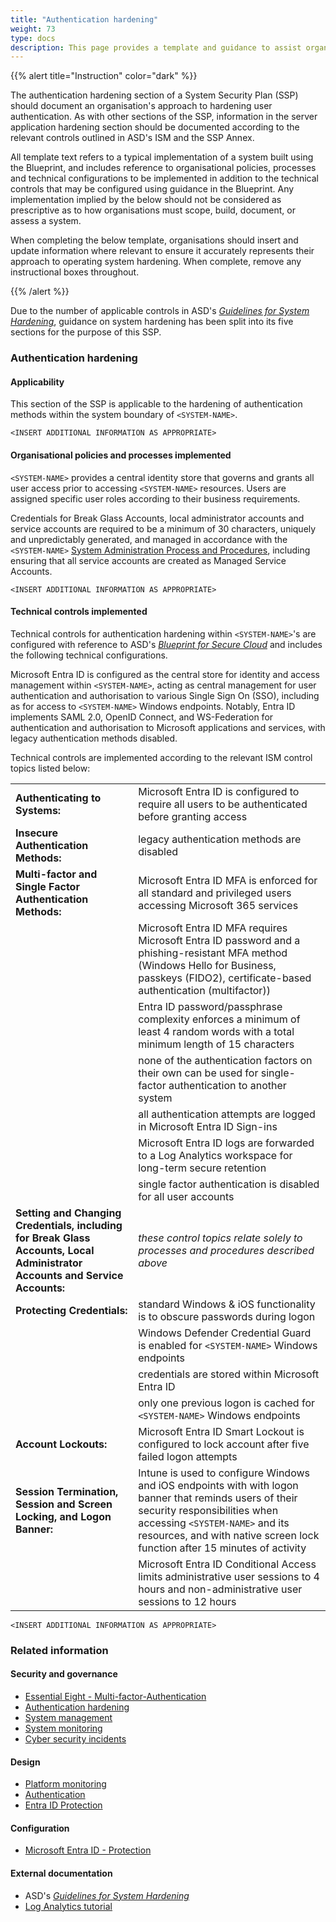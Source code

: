 ```yaml
---
title: "Authentication hardening"
weight: 73
type: docs
description: This page provides a template and guidance to assist organisations in documenting their approach to authentication hardening associated with their system(s) built on ASD's Blueprint for Secure Cloud.
---
```


{{% alert title="Instruction" color="dark" %}}

The authentication hardening section of a System Security Plan (SSP) should document an organisation's approach to hardening user authentication. As with other sections of the SSP, information in the server application hardening section should be documented according to the relevant controls outlined in ASD's ISM and the SSP Annex.

All template text refers to a typical implementation of a system built using the Blueprint, and includes reference to organisational policies, processes and technical configurations to be implemented in addition to the technical controls that may be configured using guidance in the Blueprint. Any implementation implied by the below should not be considered as prescriptive as to how organisations must scope, build, document, or assess a system.

When completing the below template, organisations should insert and update information where relevant to ensure it accurately represents their approach to operating system hardening. When complete, remove any instructional boxes throughout.

{{% /alert %}}

Due to the number of applicable controls in ASD's [_Guidelines for System Hardening_](https://www.cyber.gov.au/resources-business-and-government/essential-cyber-security/ism/cyber-security-guidelines/guidelines-system-hardening), guidance on system hardening has been split into its five sections for the purpose of this SSP.

### Authentication hardening

#### Applicability

This section of the SSP is applicable to the hardening of authentication methods within the system boundary of `<SYSTEM-NAME>`.

`<INSERT ADDITIONAL INFORMATION AS APPROPRIATE>`

#### Organisational policies and processes implemented

`<SYSTEM-NAME>` provides a central identity store that governs and grants all user access prior to accessing `<SYSTEM-NAME>` resources. Users are assigned specific user roles according to their business requirements.

Credentials for Break Glass Accounts, local administrator accounts and service accounts are required to be a minimum of 30 characters, uniquely and unpredictably generated, and managed in accordance with the `<SYSTEM-NAME>` [System Administration Process and Procedures](/security-and-governance/policies), including ensuring that all service accounts are created as Managed Service Accounts.

`<INSERT ADDITIONAL INFORMATION AS APPROPRIATE>`

#### Technical controls implemented

Technical controls for authentication hardening within `<SYSTEM-NAME>`'s are configured with reference to ASD's [_Blueprint for Secure Cloud_](https://blueprint.asd.gov.au) and includes the following technical configurations.

Microsoft Entra ID is configured as the central store for identity and access management within `<SYSTEM-NAME>`, acting as central management for user authentication and authorisation to various Single Sign On (SSO), including as for access to `<SYSTEM-NAME>` Windows endpoints. Notably, Entra ID implements SAML 2.0, OpenID Connect, and WS-Federation for authentication and authorisation to Microsoft applications and services, with legacy authentication methods disabled.

Technical controls are implemented according to the relevant ISM control topics listed below:

<div class="no-band-table">

|                                                                                                                              |                                                                                                                                                                                                                                                        |
| ---------------------------------------------------------------------------------------------------------------------------- | ------------------------------------------------------------------------------------------------------------------------------------------------------------------------------------------------------------------------------------------------------ |
| **Authenticating to Systems:**                                                                                               | Microsoft Entra ID is configured to require all users to be authenticated before granting access                                                                                                                                                       |
| **Insecure Authentication Methods:**                                                                                         | legacy authentication methods are disabled                                                                                                                                                                                                             |
| **Multi-factor and Single Factor Authentication Methods:**                                                                   | Microsoft Entra ID MFA is enforced for all standard and privileged users accessing Microsoft 365 services                                                                                                                                              |
|                                                                                                                              | Microsoft Entra ID MFA requires Microsoft Entra ID password and a phishing-resistant MFA method (Windows Hello for Business, passkeys (FIDO2), certificate-based authentication (multifactor))                                                         |
|                                                                                                                              | Entra ID password/passphrase complexity enforces a minimum of least 4 random words with a total minimum length of 15 characters                                                                                                                        |
|                                                                                                                              | none of the authentication factors on their own can be used for single-factor authentication to another system                                                                                                                                         |
|                                                                                                                              | all authentication attempts are logged in Microsoft Entra ID Sign-ins                                                                                                                                                                                  |
|                                                                                                                              | Microsoft Entra ID logs are forwarded to a Log Analytics workspace for long-term secure retention                                                                                                                                                      |
|                                                                                                                              | single factor authentication is disabled for all user accounts                                                                                                                                                                                         |
| **Setting and Changing Credentials, including for Break Glass Accounts, Local Administrator Accounts and Service Accounts:** | _these control topics relate solely to processes and procedures described above_                                                                                                                                                                       |
| **Protecting Credentials:**                                                                                                  | standard Windows & iOS functionality is to obscure passwords during logon                                                                                                                                                                              |
|                                                                                                                              | Windows Defender Credential Guard is enabled for `<SYSTEM-NAME>` Windows endpoints                                                                                                                                                                     |
|                                                                                                                              | credentials are stored within Microsoft Entra ID                                                                                                                                                                                                       |
|                                                                                                                              | only one previous logon is cached for `<SYSTEM-NAME>` Windows endpoints                                                                                                                                                                                |
| **Account Lockouts:**                                                                                                        | Microsoft Entra ID Smart Lockout is configured to lock account after five failed logon attempts                                                                                                                                                        |
| **Session Termination, Session and Screen Locking, and Logon Banner:**                                                       | Intune is used to configure Windows and iOS endpoints with with logon banner that reminds users of their security responsibilities when accessing `<SYSTEM-NAME>` and its resources, and with native screen lock function after 15 minutes of activity |
|                                                                                                                              | Microsoft Entra ID Conditional Access limits administrative user sessions to 4 hours and non-administrative user sessions to 12 hours                                                                                                                  |

</div>

`<INSERT ADDITIONAL INFORMATION AS APPROPRIATE>`

### Related information

#### Security and governance

- [Essential Eight - Multi-factor-Authentication](/security-and-governance/essential-eight/multi-factor-authentication)
- [Authentication hardening](/security-and-governance/system-security-plan/system-hardening-authentication)
- [System management](/security-and-governance/system-security-plan/system-management)
- [System monitoring](/security-and-governance/system-security-plan/system-monitoring)
- [Cyber security incidents](/security-and-governance/system-security-plan/cyber-security-incidents)

#### Design

- [Platform monitoring](/design/platform/security/platform-monitoring-auditing)
- [Authentication](/design/platform/identity/authentication)
- [Entra ID Protection](/design/platform/identity/protection)

#### Configuration

- [Microsoft Entra ID - Protection](/configuration/entra-id/protection)

#### External documentation

- ASD's [_Guidelines for System Hardening_](https://www.cyber.gov.au/resources-business-and-government/essential-cyber-security/ism/cyber-security-guidelines/guidelines-system-hardening)
- [Log Analytics tutorial](https://learn.microsoft.com/azure/azure-monitor/logs/log-analytics-tutorial)
